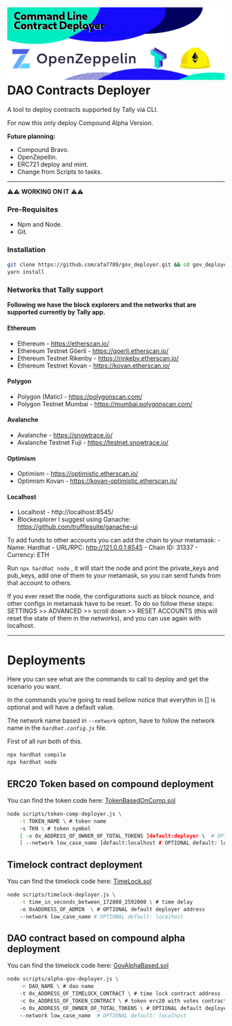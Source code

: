 ![Theme image for repository](resources/banner.png)
DAO Contracts Deployer
======================
A tool to deploy contracts supported by Tally via CLI.

For now this only deploy Compound Alpha Version.

__Future planning:__
- Compound Bravo.
- OpenZepellin.
- ERC721 deploy and mint.
- Change from Scripts to tasks.

----------------------

⚠️⚠️ __WORKING ON IT__ ⚠️⚠️

### Pre-Requisites

- Npm and Node.
- Git.

### Installation

```bash
git clone https://github.com/afa7789/gov_deployer.git && cd gov_deployer
yarn install
```

### Networks that Tally support

__Following we have the block explorers and the networks that are supported currently by Tally app.__

#### Ethereum
- Ethereum -  https://etherscan.io/
- Ethereum Testnet Göerli -  https://goerli.etherscan.io/
- Ethereum Testnet Rikenby - https://rinkeby.etherscan.io/
- Ethereum Testnet Kovan - https://kovan.etherscan.io/

#### Polygon
- Polygon (Matic) - https://polygonscan.com/
- Polygon Testnet Mumbai - https://mumbai.polygonscan.com/

#### Avalanche
- Avalanche - https://snowtrace.io/
- Avalanche Testnet Fuji - https://testnet.snowtrace.io/

#### Optimism
- Optimism - https://optimistic.etherscan.io/
- Optimism Kovan - https://kovan-optimistic.etherscan.io/

#### Localhost
- Localhost - http://localhost:8545/
- Blockexplorer I suggest using Ganache: https://github.com/trufflesuite/ganache-ui

To add funds to other accounts you can add the chain to your metamask:
    - Name: Hardhat
    - URL/RPC: http://121.0.0.1:8545 
    - Chain ID: 31337
    - Currency: ETH

Run `npx hardhat node` , it will start the node and print the private_keys and pub_keys, add one of them to your metamask, so you can send funds from that account to others.

If you ever reset the node, the configurations such as block nounce, and other configs in metamask have to be reset. To do so follow these steps: SETTINGS >> ADVANCED >> scroll down >> RESET ACCOUNTS (this will reset the state of them in the networks), and you can use again with localhost.

------------------------------------

# Deployments

Here you can see what are the commands to call to deploy and get the scenario you want.

In the commands you're going to read bellow notice that everythin in [] is optional and will have a default value.

The network name based in `--network` option, have to follow the network name in the _`hardhat.config.js`_ file.

First of all run both of this.
```bash
npx hardhat compile
npx hardhat node
```

## ERC20 Token based on compound deployment

You can find the token code here: [TokenBasedOnComp.sol](contracts/Compound/TokenBasedOnComp.sol)

```bash
node scripts/token-comp-deployer.js \
    -t TOKEN_NAME \ # token name
    -s TKN \ # token symbol
    [ -o 0x_ADDRESS_OF_OWNER_OF_TOTAL_TOKENS ]default:deployer \  # OPTIONAL default deployer address 
    [ --network low_case_name ]default:localhost # OPTIONAL default: localhost 
```
## Timelock contract deployment

You can find the timelock code here: [TimeLock.sol](contracts/Compound/Timelock.sol)

```bash
node scripts/timelock-deployer.js \
    -t time_in_seconds_between_172800_2592000 \ # time delay
    -o 0xADDRESS_OF_ADMIN  \ # OPTIONAL default deployer address 
    --network low_case_name # OPTIONAL default: localhost 
```

## DAO contract based on compound alpha deployment

You can find the timelock code here: [GovAlphaBased.sol](contracts/Compound/GovAlphaBased.sol)

```bash
node scripts/alpha-gov-deployer.js \
    -n DAO_NAME \ # dao name
    -t 0x_ADDRESS_OF_TIMELOCK_CONTRACT \ # time lock contract address
    -c 0x_ADDRESS_OF_TOKEN_CONTRACT \ # token erc20 with votes contract address
    -o 0x_ADDRESS_OF_OWNER_OF_TOTAL_TOKENS \ # OPTIONAL default deployer address 
    --network low_case_name  # OPTIONAL default: localhost 
```

<!-- 
## OpenZepellin DAO 

### with ERC20 Token

### with ERCO Wrapped Token

### with ERC721 Votes

## Compound Alpha

### with ERC20 Token

### with Wrapped Token

## Compound Bravo

### with ERC20 Token

### with Wrapped Token

If possible:
------------
## Compound Alpha with ERC721 Votes

## Compound Bravo with ERC721 Votes 


# Basic Sample Hardhat Project

This project demonstrates a basic Hardhat use case. It comes with a sample contract, a test for that contract, a sample script that deploys that contract, and an example of a task implementation, which simply lists the available accounts.

Try running some of the following tasks:

```shell
npx hardhat accounts
npx hardhat compile
npx hardhat clean
npx hardhat test
npx hardhat node
node scripts/sample-script.js
npx hardhat help
npx hardhat run --network <your-network> scripts/token-deployer.js --parameter1 one --parameter2 two --parameter3 three
```
-->